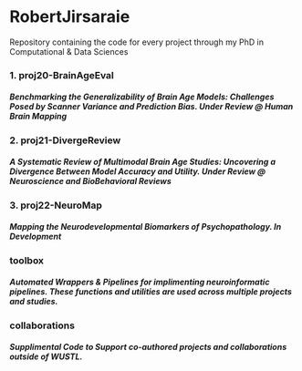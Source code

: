 # RobertJirsaraie
Repository containing the code for every project through my PhD in Computational & Data Sciences

### **1. proj20-BrainAgeEval**

##### Benchmarking the Generalizability of Brain Age Models: Challenges Posed by Scanner Variance and Prediction Bias. Under Review @ Human Brain Mapping

### 2. proj21-DivergeReview

##### A Systematic Review of Multimodal Brain Age Studies: Uncovering a Divergence Between Model Accuracy and Utility. Under Review @ Neuroscience and BioBehavioral Reviews

### 3. proj22-NeuroMap

##### Mapping the Neurodevelopmental Biomarkers of Psychopathology. In Development

### toolbox

##### Automated Wrappers & Pipelines for implimenting neuroinformatic pipelines. These functions and utilities are used across multiple projects and studies.

### collaborations 

##### Supplimental Code to Support co-authored projects and collaborations outside of WUSTL.
